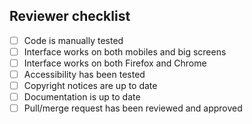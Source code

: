 ## Reviewer checklist

<!-- Please don't change or remove this checklist. It will be used by the
  -- reviewer to make sure to not forget important things.
  -- Reviewer: if you think one of the item isn’t applicable to this PR,
  -- please check it anyway.
  -->

- [ ] Code is manually tested
- [ ] Interface works on both mobiles and big screens
- [ ] Interface works on both Firefox and Chrome
- [ ] Accessibility has been tested
- [ ] Copyright notices are up to date
- [ ] Documentation is up to date
- [ ] Pull/merge request has been reviewed and approved
